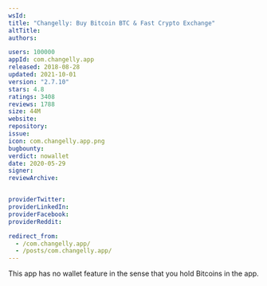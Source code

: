```yaml
---
wsId: 
title: "Changelly: Buy Bitcoin BTC & Fast Crypto Exchange"
altTitle: 
authors:

users: 100000
appId: com.changelly.app
released: 2018-08-28
updated: 2021-10-01
version: "2.7.10"
stars: 4.8
ratings: 3408
reviews: 1788
size: 44M
website: 
repository: 
issue: 
icon: com.changelly.app.png
bugbounty: 
verdict: nowallet
date: 2020-05-29
signer: 
reviewArchive:


providerTwitter: 
providerLinkedIn: 
providerFacebook: 
providerReddit: 

redirect_from:
  - /com.changelly.app/
  - /posts/com.changelly.app/
---
```



This app has no wallet feature in the sense that you hold Bitcoins in the app.
